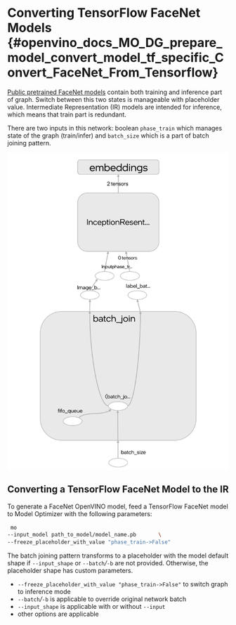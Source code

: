 # Converting TensorFlow FaceNet Models {#openvino_docs_MO_DG_prepare_model_convert_model_tf_specific_Convert_FaceNet_From_Tensorflow}

[Public pretrained FaceNet models](https://github.com/davidsandberg/facenet#pre-trained-models) contain both training
and inference part of graph. Switch between this two states is manageable with placeholder value.
Intermediate Representation (IR) models are intended for inference, which means that train part is redundant.

There are two inputs in this network: boolean `phase_train` which manages state of the graph (train/infer) and
`batch_size` which is a part of batch joining pattern.


![FaceNet model view](../../../img/FaceNet.svg)

## Converting a TensorFlow FaceNet Model to the IR

To generate a FaceNet OpenVINO model, feed a TensorFlow FaceNet model to Model Optimizer with the following parameters:
```sh
 mo
--input_model path_to_model/model_name.pb       \
--freeze_placeholder_with_value "phase_train->False"
```

The batch joining pattern transforms to a placeholder with the model default shape if `--input_shape` or `--batch`*/*`-b` are not
provided. Otherwise, the placeholder shape has custom parameters.

* `--freeze_placeholder_with_value "phase_train->False"` to switch graph to inference mode
* `--batch`*/*`-b` is applicable to override original network batch
* `--input_shape` is applicable with or without `--input`
* other options are applicable
